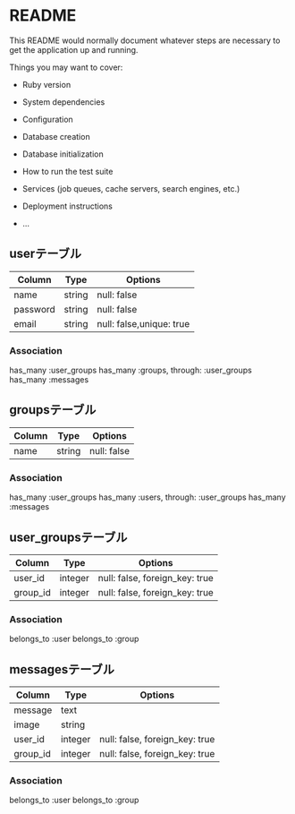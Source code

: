 # README

This README would normally document whatever steps are necessary to get the
application up and running.

Things you may want to cover:

* Ruby version

* System dependencies

* Configuration

* Database creation

* Database initialization

* How to run the test suite

* Services (job queues, cache servers, search engines, etc.)

* Deployment instructions

* ...
## userテーブル

|Column|Type|Options|
|------|----|-------|
|name|string|null: false|
|password|string|null: false|
|email|string|null: false,unique: true|

### Association
has_many :user_groups
has_many :groups, through: :user_groups
has_many :messages


## groupsテーブル

|Column|Type|Options|
|------|----|-------|
|name|string|null: false|


### Association
has_many :user_groups
has_many :users, through: :user_groups
has_many :messages

## user_groupsテーブル

|Column|Type|Options|
|------|----|-------|
|user_id|integer|null: false, foreign_key: true|
|group_id|integer|null: false, foreign_key: true|

### Association
belongs_to :user
belongs_to :group

## messagesテーブル

|Column|Type|Options|
|------|----|-------|
|message|text|
|image|string|
|user_id|integer|null: false, foreign_key: true|
|group_id|integer|null: false, foreign_key: true|


### Association
belongs_to :user
belongs_to :group